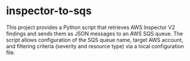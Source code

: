 # inspector-to-sqs
This project provides a Python script that retrieves AWS Inspector V2 findings and sends them as JSON messages to an AWS SQS queue. The script allows configuration of the SQS queue name, target AWS account, and filtering criteria (severity and resource type) via a local configuration file.
